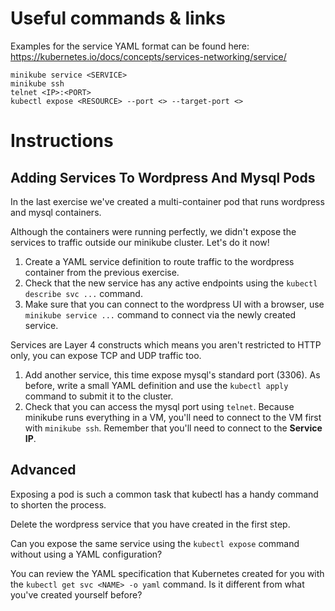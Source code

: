 # Useful commands & links

Examples for the service YAML format can be found here:
https://kubernetes.io/docs/concepts/services-networking/service/

```
minikube service <SERVICE>
minikube ssh
telnet <IP>:<PORT>
kubectl expose <RESOURCE> --port <> --target-port <>
```

# Instructions

## Adding Services To Wordpress And Mysql Pods

In the last exercise we've created a multi-container pod that runs wordpress
and mysql containers.

Although the containers were running perfectly, we didn't expose the services to
traffic outside our minikube cluster. Let's do it now!

1. Create a YAML service definition to route traffic to the wordpress container from the previous exercise.
2. Check that the new service has any active endpoints using the `kubectl describe svc ...` command.
3. Make sure that you can connect to the wordpress UI with a browser, use
`minikube service ...` command to connect via the newly created service.

Services are Layer 4 constructs which means you aren't restricted to HTTP only,
you can expose TCP and UDP traffic too.

1. Add another service, this time expose mysql's standard port (3306). As
before, write a small YAML definition and use the `kubectl apply` command to
submit it to the cluster.
2. Check that you can access the mysql port using `telnet`. Because minikube
runs everything in a VM, you'll need to connect to the VM first with `minikube
ssh`. Remember that you'll need to connect to the **Service IP**.

## Advanced

Exposing a pod is such a common task that kubectl has a handy command to shorten the process.

Delete the wordpress service that you have created in the first step.

Can you expose the same service using the `kubectl expose` command without using
a YAML configuration?

You can review the YAML specification that Kubernetes created for you with the
`kubectl get svc <NAME> -o yaml` command. Is it different from what you've
created yourself before?

